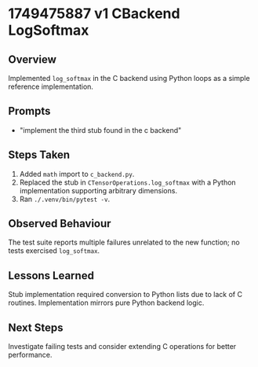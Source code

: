 # 1749475887 v1 CBackend LogSoftmax

## Overview
Implemented `log_softmax` in the C backend using Python loops as a simple reference implementation.

## Prompts
- "implement the third stub found in the c backend"

## Steps Taken
1. Added `math` import to `c_backend.py`.
2. Replaced the stub in `CTensorOperations.log_softmax` with a Python implementation supporting arbitrary dimensions.
3. Ran `./.venv/bin/pytest -v`.

## Observed Behaviour
The test suite reports multiple failures unrelated to the new function; no tests exercised `log_softmax`.

## Lessons Learned
Stub implementation required conversion to Python lists due to lack of C routines. Implementation mirrors pure Python backend logic.

## Next Steps
Investigate failing tests and consider extending C operations for better performance.
